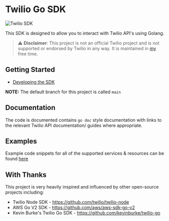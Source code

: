 # Twilio Go SDK

![Twilio SDK](https://github.com/RJPearson94/twilio-sdk-go/workflows/Twilio%20SDK/badge.svg)

This SDK is designed to allow you to interact with Twilio API's using Golang.

> ⚠️ **Disclaimer**: This project is not an official Twilio project and is not supported or endorsed by Twilio in any way. It is maintained in [my](https://github.com/RJPearson94) free time.

## Getting Started

- [Developing the SDK](./development.md)

**NOTE:** The default branch for this project is called `main`

## Documentation

The code is documented contains `go doc` style documentation with links to the relevant Twilio API documentation/ guides where appropriate.

## Examples

Example code snippets for all of the supported services & resources can be found [here](./examples)

## With Thanks

This project is very heavily inspired and influenced by other open-source projects including:

- Twilio Node SDK - <https://github.com/twilio/twilio-node>
- AWS Go V2 SDK - <https://github.com/aws/aws-sdk-go-v2>
- Kevin Burke's Twilio Go SDK - <https://github.com/kevinburke/twilio-go>
